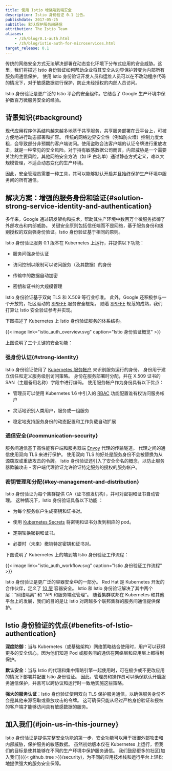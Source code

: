 ```yaml
---
title: 使用 Istio 增强端到端安全
description: Istio 身份验证 0.1 公告。
publishdate: 2017-05-25
subtitle: 默认保护服务间通信
attribution: The Istio Team
aliases:
    - /zh/blog/0.1-auth.html
    - /zh/blog/istio-auth-for-microservices.html
target_release: 0.1
---
```


传统的网络安全方式无法解决部署在动态变化环境下分布式应用的安全威胁。这里，我们将描述 Istio 身份验证如何帮助企业将其安全从边界保护转变为内部所有服务间通信保护。 使用 Istio 身份验证开发人员和运维人员可以在不改动程序代码的情况下，对于敏感数据进行保护，防止未经授权的内部人员访问。

Istio 身份验证是更广泛的 Istio 平台的安全组件。它结合了 Google 生产环境中保护数百万微服务安全的经验。

## 背景知识{#background}

现代应用程序体系结构越来越多地基于共享服务，共享服务部署在云平台上，可被方便地进行动态部署和扩容。 传统的网络边界安全性（例如防火墙）控制力度太粗，会导致部分非预期的客户端访问。使用盗取合法客户端的认证令牌进行重放攻击，就是一种常见的安全风险。对于持有敏感数据公司而言，内部威胁是一个需要关注的主要风险。其他网络安全方法（如 IP 白名单）通过静态方式定义，难以大规模管理，不适合动态变化的生产环境。

因此，安全管理员需要一种工具，其可以能够默认开启并且始终保护生产环境中服务间的所有通信。

## 解决方案：增强的服务身份和验证{#solution-strong-service-identity-and-authentication}

多年来，Google 通过研发架构和技术，帮助其生产环境中数百万个微服务抵御了外部攻击和内部威胁。 关键安全原则包括信任端而不是网络，基于服务身份和级别授权的双向强身份验证。Istio 身份验证基于相同的原则。

Istio 身份验证服务 0.1 版本在 Kubernetes 上运行，并提供以下功能：

* 服务间强身份认证

* 访问控制以限制可以访问服务（及其数据）的身份

* 传输中的数据自动加密

* 密钥和证书的大规模管理

Istio 身份验证基于双向 TLS 和 X.509 等行业标准。 此外，Google 还积极参与一个开放的，社区驱动的 [SPIFFE](https://spiffe.io/) 服务安全框架。 随着 [SPIFFE](https://spiffe.io/) 规范的成熟，我们打算让 Istio 安全验证参考并实现。

下图描述了 Kubernetes 上 Istio 身份验证服务的体系结构。

{{< image link="istio_auth_overview.svg" caption="Istio 身份验证概览" >}}

上图说明了三个关键的安全功能：

### 强身份认证{#strong-identity}

Istio 身份验证使用了 [Kubernetes 服务帐户](https://kubernetes.io/docs/tasks/configure-pod-container/configure-service-account/) 来识别服务运行的身份。 身份用于建立信任和定义服务级别访问策略。 身份在服务部署时分配，并在 X.509 证书的 SAN（主题备用名称）字段中进行编码。 使用服务帐户作为身份具有以下优点：

* 管理员可以使用 Kubernetes 1.6 中引入的 [RBAC](https://kubernetes.io/docs/reference/access-authn-authz/rbac/) 功能配置谁有权访问服务帐户

* 灵活地识别人类用户，服务或一组服务

* 稳定地支持服务身份的动态配置和工作负载自动扩展

### 通信安全{#communication-security}

服务间通信基于高性能客户端和服务器端 [Envoy](https://envoyproxy.github.io/envoy/) 代理的传输隧道。 代理之间的通信使用双向 TLS 来进行保护。 使用双向 TLS 的好处是服务身份不会被替换为从源窃取或重放攻击的令牌。 Istio 身份验证还引入了安全命名的概念，以防止服务器欺骗攻击 - 客户端代理验证允许验证特定服务的授权的服务帐户。

### 密钥管理和分配{#key-management-and-distribution}

Istio 身份验证为每个集群提供 CA（证书颁发机构），并可对密钥和证书自动管理。 这种情况下，Istio 身份验证具备以下功能 ：

* 为每个服务帐户生成密钥和证书对。

* 使用 [Kubernetes Secrets](https://kubernetes.io/docs/concepts/configuration/secret/) 将密钥和证书分发到相应的 pod。

* 定期轮换密钥和证书。

* 必要时（未来）撤销特定密钥和证书对。

下图说明了 Kubernetes 上的端到端 Istio 身份验证工作流程：

{{< image link="istio_auth_workflow.svg" caption="Istio 身份验证工作流程" >}}

Istio 身份验证是更广泛的容器安全中的一部分。 Red Hat 是 Kubernetes 开发的合作伙伴，定义了 [10 层](https://www.redhat.com/en/resources/container-security-openshift-cloud-devops-whitepaper) 容器安全。 Istio 和 Istio 身份验证解决了其中两个层：”网络隔离” 和 “API 和服务端点管理”。 随着集群联邦在 Kubernetes 和其他平台上的发展，我们的目的是让 Istio 对跨越多个联邦集群的服务间通信提供保护。

## Istio 身份验证的优点{#benefits-of-Istio-authentication}

**深度防御**：当与 Kubernetes（或基础架构）网络策略结合使用时，用户可以获得更多的安全信心，因为他们知道 Pod 或服务间的通信在网络层和应用层上都得到保护。

**默认安全**：当与 Istio 的代理和集中策略引擎一起使用时，可在极少或不更改应用的情况下部署并配置 Istio 身份验证。 因此，管理员和操作员可以确保默认开启服务通信保护，并且可以跨协议和运行时一致地实施这些策略。

**强大的服务认证**：Istio 身份验证使用双向 TLS 保护服务通信，以确保服务身份不会是其他来源窃取或重放攻击的令牌。 这可确保只能从经过严格身份验证和授权的客户端才能够访问具有敏感数据的服务。

## 加入我们{#join-us-in-this-journey}

Istio 身份验证是提供完整安全功能的第一步，安全功能可以用于抵御外部攻击和内部威胁，保护服务的敏感数据。 虽然初始版本仅在 Kubernetes 上运行，但我们的目标是使其能够在不同的生产环境中保护服务通信。 我们鼓励更多的社区[加入我们]({{< github_tree >}}/security)，为不同的应用技术栈和运行平台上轻松地提供强大的服务安全保障。

